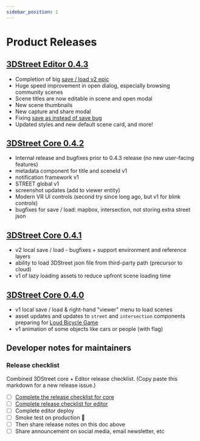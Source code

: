 ```yaml
---
sidebar_position: 1
---
```


# Product Releases

## [3DStreet Editor 0.4.3](https://github.com/3DStreet/3dstreet-editor/releases/tag/0.4.3)
* Completion of big [save / load v2 epic](https://github.com/3DStreet/3dstreet-editor/issues/259)
* Huge speed improvement in open dialog, especially browsing community scenes
* Scene titles are now editable in scene and open modal
* New scene thumbnails
* New capture and share modal
* Fixing [save as instead of save bug](https://github.com/3DStreet/3dstreet-editor/issues/307)
* Updated styles and new default scene card, and more!

## [3DStreet Core 0.4.2](https://github.com/3DStreet/3dstreet/releases/tag/0.4.2)
* Internal release and bugfixes prior to 0.4.3 release (no new user-facing features)
* metadata component for title and sceneId v1
* notification framework v1
* STREET global v1
* screenshot updates (add to viewer entity)
* Modern VR UI controls (second try since long ago, but v1 for blink controls)
* bugfixes for save / load: mapbox, intersection, not storing extra street json

## [3DStreet Core 0.4.1](https://github.com/3DStreet/3dstreet/releases/tag/0.4.1)
* v2 local save / load - bugfixes + support environment and reference layers
* ability to load 3DStreet json file from third-party path (precursor to cloud)
* v1 of lazy loading assets to reduce upfront scene loading time

## [3DStreet Core 0.4.0](https://github.com/3DStreet/3dstreet/releases/tag/0.4.0)
* v1 local save / load & right-hand "viewer" menu to load scenes
* asset updates and updates to `street` and `intersection` components preparing for [Loud Bicycle Game](https://loudbicycle.com/game)
* v1 animation of some objects like cars or people (with flag)

## Developer notes for maintainers
### Release checklist
Combined 3DStreet core + Editor release checklist. (Copy paste this markdown for a new release issue.)

 - [ ] [Complete the release checklist for core](https://github.com/3DStreet/3dstreet/blob/main/CONTRIBUTING.md#release-checklist-for-this-repo)
 - [ ] [Complete release checklist for editor](https://github.com/3DStreet/3dstreet-editor/blob/master/README.md#deployment-instructions)
 - [ ] Complete editor deploy
 - [ ] Smoke test on production 😬
 - [ ] Then share release notes on this doc above
 - [ ] Share announcement on social media, email newsletter, etc